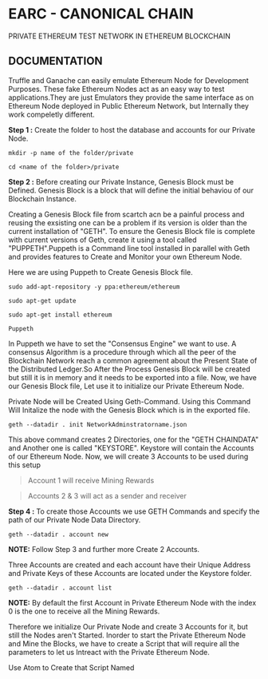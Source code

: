 # EARC - CANONICAL CHAIN 
PRIVATE ETHEREUM TEST NETWORK IN ETHEREUM BLOCKCHAIN
## DOCUMENTATION
Truffle and Ganache can easily emulate Ethereum Node for Development Purposes. These fake Ethereum Nodes act as an easy way to test applications.They are just Emulators they provide the same interface as on Ethereum Node deployed in Public Ethereum Network, but Internally they work compeletly different.
  
**Step 1 :** Create the folder to host the database and accounts for our Private Node.
```
mkdir -p name of the folder/private
```
```
cd <name of the folder>/private
```
**Step 2 :** Before creating our Private Instance, Genesis Block must be Defined. Genesis Block is a block that will define the initial behaviou of our Blockchain Instance.

Creating a Genesis Block file from scartch acn be a painful process and reusing the exsisting one can be a problem if its version is older than the current installation of "GETH". To ensure the Genesis Block file is complete with current versions of Geth, create it using a tool called "PUPPETH".Puppeth is a Command line tool installed in parallel with Geth and provides features to Create and Monitor your own Ethereum Node.

Here we are using Puppeth to Create Genesis Block file.
```
sudo add-apt-repository -y ppa:ethereum/ethereum
```
```
sudo apt-get update
```
```
sudo apt-get install ethereum
```
```
Puppeth
```
In Puppeth we have to set the "Consensus Engine" we want to use. A consensus Algorithm is a procedure through which all the peer of the Blockchain Network reach a common agreement about the Present State of the Distributed Ledger.So After the Process Genesis Block will be created but still it is in memory and it needs to be exported into a file. Now, we have our Genesis Block file, Let use it to initialize our Private Ethereum Node.

Private Node will be Created Using Geth-Command. Using this Command Will Initalize the node with the Genesis Block which is in the exported file.
```
geth --datadir . init NetworkAdminstratorname.json
```
This above command creates 2 Directories, one for the "GETH CHAINDATA" and Another one is called "KEYSTORE".
Keystore will contain the Accounts of our Ethereum Node.
Now, we will create 3 Accounts to be used during this setup
> Account 1 will receive Mining Rewards 

> Accounts 2 & 3 will act as a sender and receiver 

**Step 4 :** To create those Accounts we use GETH Commands and specify the path of our Private Node Data Directory.
```
geth --datadir . account new
```
**NOTE:** 
      Follow Step 3 and further more Create 2 Accounts.
      
Three Accounts are created and each account have their Unique Address and Private Keys of these Accounts are located under the Keystore folder.
```
geth --datadir . account list
```
**NOTE:**
      By default the first Account in Private Ethereum Node with the index 0 is the one to receive all the Mining Rewards.

Therefore we initialize Our Private Node and create 3 Accounts for it, but still the Nodes aren't Started.
Inorder to start the Private Ethereum Node and Mine the Blocks, we have to create a Script that will require all the parameters to let us Intreact with the Private Ethereum Node.

Use Atom to Create that Script Named <script name>.sh inside the Private Directory.
```
atom script name.sh
```
## Network Script.sh
```
geth --network id <id of the Ethereum Private Network> --mine --minethreads 2 --datadir "." --nodiscover --rpc --rpcport "8545" --port "30303" --rpccrosdomain --nat "any" --rpcapi eth,web3,personal,net --unlock 0 --password ./password.sec --ipcpath "<path to ipc file>"
```
	
**NOTE:**
	Create a password file accordingly
	
Before running the file <script name>.sh we must turn it into the executable file and run.
```
chmod +x script name.sh
```
```
./script name.sh
```

So let Start the script, Now terminal shows the list of line says "GENERATING DAG PROGRESS" and in each line it have percentage element that shows the progress of the DAG GENERATION.
DAG (or) Directed Acyclic Graph is a Data Structure needed by the Ethash Algorithm. DAG is Generated every 30,000 Blocks and Period of 30,000 blocks is called as an "EPOCH".


## ADDITIONAL CONTENT

To attach the Geth Console to the running Node, The below command will connect Private Node with the Geth Javascript Console.
```
geth attach
```
(or)
```
geth console
```
	
## GETH CONSOLE COMMAND LIST
1.To display the total no. of accounts in the Private Node with their Address.
```
eth.accounts 
``` 
2.To display the Address of Coinbase Account ( Account which receive Mining rewards ).
```
eth.coinbase
```
3.To display the Account balance of Coinbase Account.
``` 
eth.getBalance(eth.coinbase)
```
4.To display the Account balance of specific Account in our Private Node with their respective index no.
```
eth.getBalance(eth.accounts[index of Account no.])
```
5.To display the Account balance of Coinbase Account in terms of ETH.
```
web3.fromWei(eth.getBalance(eth.coinbase), "ether")
```
6.To display the Account balance of specific Account in our Private Node with their respective index no. in terms of ETH.
```
web3.fromWei(eth.getBalance(eth.accounts[index of Account no.]), "ether")
```
7.To stop Mining Process.
```
miner.stop()
```
8.To restart the Mining Process with no. of threads as its Parameter.
```
miner.start(no. of threads)
```
9.To get info of Chain Id.
```
net.version
```
10.To Initiate Transaction.
```
eth.sendTransaction({from:eth.coinbase,
		     to:eth.accounts[index no.],
		     value:web.toWei(Transaction Amount,"ether")})
```
------------------------------------------------------------------------------------------------------------
